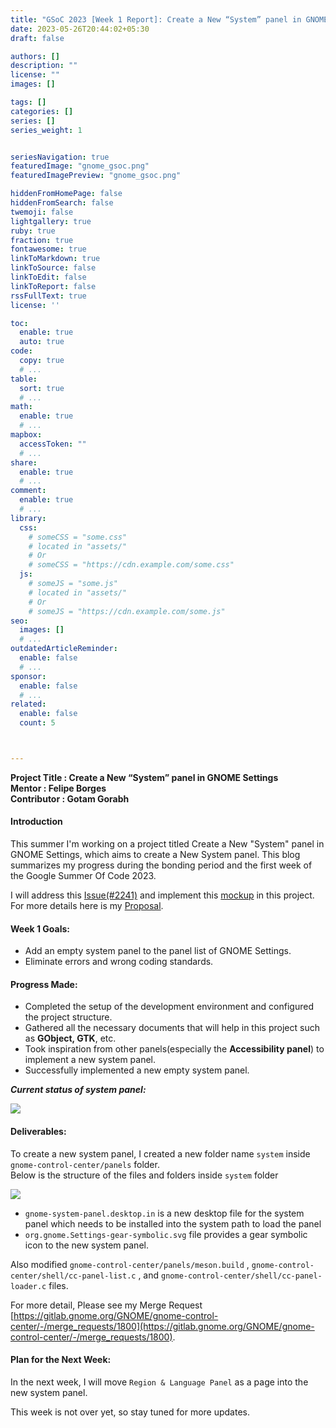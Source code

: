 ```yaml
---
title: "GSoC 2023 [Week 1 Report]: Create a New “System” panel in GNOME Settings"
date: 2023-05-26T20:44:02+05:30
draft: false

authors: []
description: ""
license: ""
images: []

tags: []
categories: []
series: []
series_weight: 1


seriesNavigation: true
featuredImage: "gnome_gsoc.png"
featuredImagePreview: "gnome_gsoc.png"

hiddenFromHomePage: false
hiddenFromSearch: false
twemoji: false
lightgallery: true
ruby: true
fraction: true
fontawesome: true
linkToMarkdown: true
linkToSource: false
linkToEdit: false
linkToReport: false
rssFullText: true
license: ''

toc:
  enable: true
  auto: true
code:
  copy: true
  # ...
table:
  sort: true
  # ...
math:
  enable: true
  # ...
mapbox:
  accessToken: ""
  # ...
share:
  enable: true
  # ...
comment:
  enable: true
  # ...
library:
  css:
    # someCSS = "some.css"
    # located in "assets/"
    # Or
    # someCSS = "https://cdn.example.com/some.css"
  js:
    # someJS = "some.js"
    # located in "assets/"
    # Or
    # someJS = "https://cdn.example.com/some.js"
seo:
  images: []
  # ...
outdatedArticleReminder:
  enable: false
  # ...
sponsor:
  enable: false
  # ...
related:
  enable: false
  count: 5



---
```


<b>Project Title : Create a New “System” panel in GNOME Settings</b><br>
<b>Mentor : Felipe Borges</b><br>
<b>Contributor : Gotam Gorabh</b><br>


#### Introduction

This summer I'm working on a project titled Create a New "System" panel in GNOME Settings, which aims to create a New System panel. This blog summarizes my progress during the bonding period and the first week of the Google Summer Of Code 2023.

I will address this [Issue(#2241)](https://gitlab.gnome.org/GNOME/gnome-control-center/-/issues/2241) and implement this [mockup](https://gitlab.gnome.org/Teams/Design/settings-mockups/-/blob/master/system/system-panel.png) in this project. For more details here is my [Proposal](https://github.com/GOTAM672/GSoC-Gnome-Proposal).

#### Week 1 Goals:

- Add an empty system panel to the panel list of GNOME Settings.
- Eliminate errors and wrong coding standards.

#### Progress Made:

- Completed the setup of the development environment and configured the project structure.
- Gathered all the necessary documents that will help in this project such as <b>GObject, GTK</b>, etc.
- Took inspiration from other panels(especially the <b>Accessibility panel</b>) to implement a new system panel. 
- Successfully implemented a new empty system panel.

<b><i>Current status of system panel:</i></b>

![](week1.png)


#### Deliverables:

To create a new system panel, I created a new folder name `system` inside `gnome-control-center/panels` folder.  
Below is the structure of the files and folders inside `system` folder  

![](structure.png)

- `gnome-system-panel.desktop.in` is a new desktop file for the system panel which needs to be installed into the system path to load the panel
- `org.gnome.Settings-gear-symbolic.svg` file provides a gear symbolic icon to the new system panel.

Also modified `gnome-control-center/panels/meson.build` , `gnome-control-center/shell/cc-panel-list.c` , and `gnome-control-center/shell/cc-panel-loader.c` files.  

For more detail, Please see my Merge Request [https://gitlab.gnome.org/GNOME/gnome-control-center/-/merge_requests/1800](https://gitlab.gnome.org/GNOME/gnome-control-center/-/merge_requests/1800).


<!--#### Issues and Challenges:-->


#### Plan for the Next Week:

In the next week, I will move `Region & Language Panel` as a page into the new system panel. 

This week is not over yet, so stay tuned for more updates.

<!--#### Questions and Discussion Points:

#### Conclusion:


#### Additional Resources:-->
